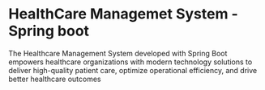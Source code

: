 # HealthCare Managemet System - Spring boot
 The Healthcare Management System developed with Spring Boot empowers healthcare organizations with modern technology solutions to deliver high-quality patient care, optimize operational efficiency, and drive better healthcare outcomes
